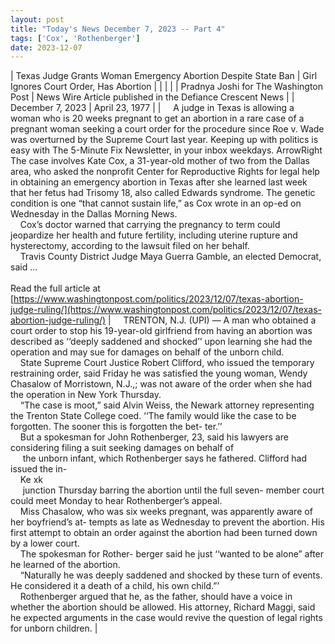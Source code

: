 ```yaml
---
layout: post
title: "Today's News December 7, 2023 -- Part 4"
tags: ['Cox', 'Rothenberger']
date: 2023-12-07
---
```


| Texas Judge Grants Woman Emergency Abortion Despite State Ban | Girl Ignores Court Order, Has Abortion |
|  |  |
| Pradnya Joshi for The Washington Post | News Wire Article published in the Defiance Crescent News |
| December 7, 2023 | April 23, 1977 |
| &nbsp;&nbsp;&nbsp;&nbsp;A judge in Texas is allowing a woman who is 20 weeks pregnant to get an abortion in a rare case of a pregnant woman seeking a court order for the procedure since Roe v. Wade was overturned by the Supreme Court last year. Keeping up with politics is easy with The 5-Minute Fix Newsletter, in your inbox weekdays. ArrowRight The case involves Kate Cox, a 31-year-old mother of two from the Dallas area, who asked the nonprofit Center for Reproductive Rights for legal help in obtaining an emergency abortion in Texas after she learned last week that her fetus had Trisomy 18, also called Edwards syndrome. The genetic condition is one “that cannot sustain life,” as Cox wrote in an op-ed on Wednesday in the Dallas Morning News.<br>&nbsp;&nbsp;&nbsp;&nbsp;Cox’s doctor warned that carrying the pregnancy to term could jeopardize her health and future fertility, including uterine rupture and hysterectomy, according to the lawsuit filed on her behalf.<br>&nbsp;&nbsp;&nbsp;&nbsp;Travis County District Judge Maya Guerra Gamble, an elected Democrat, said  ...<br><br>Read the full article at<br>[https://www.washingtonpost.com/politics/2023/12/07/texas-abortion-judge-ruling/](https://www.washingtonpost.com/politics/2023/12/07/texas-abortion-judge-ruling/) | &nbsp;&nbsp;&nbsp;&nbsp;TRENTON, N.J. (UPI) — A man who obtained a court order to stop his 19-year-old girlfriend from having an abortion was described as ‘‘deeply saddened and shocked’’ upon learning she had the operation and may sue for damages on behalf of the unborn child.<br>&nbsp;&nbsp;&nbsp;&nbsp;State Supreme Court Justice Robert Clifford, who issued the temporary restraining order, said Friday he was satisfied the young woman, Wendy Chasalow of Morristown, N.J.,; was not aware of the order when she had the operation in New York Thursday.<br>&nbsp;&nbsp;&nbsp;&nbsp;“The case is moot,” said Alvin Weiss, the Newark attorney representing the Trenton State College coed. ‘‘The family would like the case to be forgotten. The sooner this is forgotten the bet- ter.’’<br>&nbsp;&nbsp;&nbsp;&nbsp;But a spokesman for John Rothenberger, 23, said his lawyers are considering filing a suit seeking damages on behalf of<br>&nbsp;&nbsp;&nbsp;&nbsp; the unborn infant, which Rothenberger says he fathered. Clifford had issued the in-<br>&nbsp;&nbsp;&nbsp;&nbsp;Ke xk<br>&nbsp;&nbsp;&nbsp;&nbsp; junction Thursday barring the abortion until the full seven- member court could meet Monday to hear Rothenberger’s appeal.<br>&nbsp;&nbsp;&nbsp;&nbsp;Miss Chasalow, who was six weeks pregnant, was apparently aware of her boyfriend’s at- tempts as late as Wednesday to prevent the abortion. His first attempt to obtain an order against the abortion had been turned down by a lower court.<br>&nbsp;&nbsp;&nbsp;&nbsp;The spokesman for Rother- berger said he just ‘‘wanted to be alone” after he learned of the abortion.<br>&nbsp;&nbsp;&nbsp;&nbsp;“Naturally he was deeply saddened and shocked by these turn of events. He considered it a death of a child, his own child.”’<br>&nbsp;&nbsp;&nbsp;&nbsp;Rothenberger argued that he, as the father, should have a voice in whether the abortion should be allowed. His attorney, Richard Maggi, said he expected arguments in the case would revive the question of legal rights for unborn children.  |